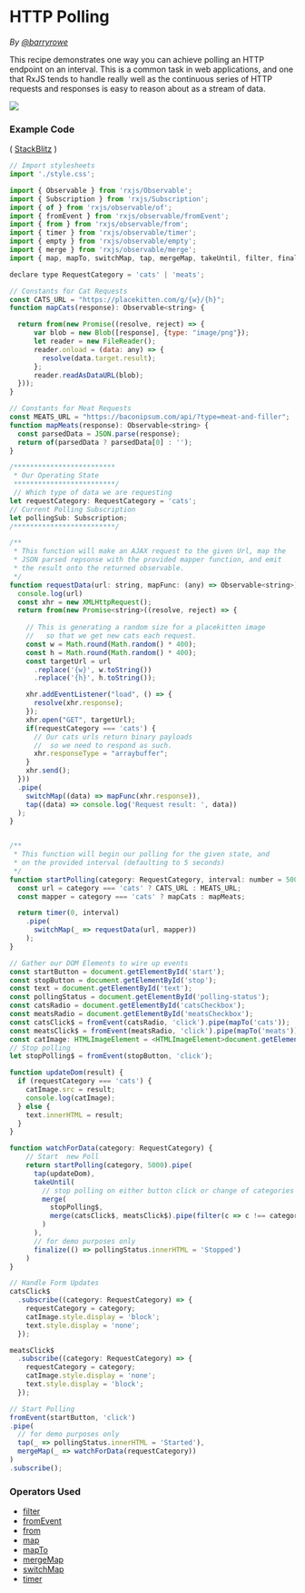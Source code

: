 # HTTP Polling

_By [@barryrowe](https://twitter.com/barryrowe)_

This recipe demonstrates one way you can achieve polling an HTTP endpoint on an
interval. This is a common task in web applications, and one that RxJS tends to
handle really well as the continuous series of HTTP requests and responses is
easy to reason about as a stream of data.

<div class="ua-ad"><a href="https://ultimateangular.com/?ref=76683_kee7y7vk"><img src="https://ultimateangular.com/assets/img/banners/ua-leader.svg"></a></div>

### Example Code

(
[StackBlitz](https://stackblitz.com/edit/rxjs-http-poll-recipe-olrk2t?file=index.ts&devtoolsheight=50)
)

```js
// Import stylesheets
import './style.css';

import { Observable } from 'rxjs/Observable';
import { Subscription } from 'rxjs/Subscription';
import { of } from 'rxjs/observable/of';
import { fromEvent } from 'rxjs/observable/fromEvent';
import { from } from 'rxjs/observable/from';
import { timer } from 'rxjs/observable/timer';
import { empty } from 'rxjs/observable/empty';
import { merge } from 'rxjs/observable/merge';
import { map, mapTo, switchMap, tap, mergeMap, takeUntil, filter, finalize } from 'rxjs/operators';

declare type RequestCategory = 'cats' | 'meats';

// Constants for Cat Requests
const CATS_URL = "https://placekitten.com/g/{w}/{h}";
function mapCats(response): Observable<string> {

  return from(new Promise((resolve, reject) => {
      var blob = new Blob([response], {type: "image/png"});
      let reader = new FileReader();      
      reader.onload = (data: any) => {
        resolve(data.target.result);
      };
      reader.readAsDataURL(blob);
  }));
}

// Constants for Meat Requests
const MEATS_URL = "https://baconipsum.com/api/?type=meat-and-filler";
function mapMeats(response): Observable<string> {
  const parsedData = JSON.parse(response);
  return of(parsedData ? parsedData[0] : '');
}

/*************************
 * Our Operating State
 *************************/
 // Which type of data we are requesting
let requestCategory: RequestCategory = 'cats';
// Current Polling Subscription
let pollingSub: Subscription;
/*************************/

/**
 * This function will make an AJAX request to the given Url, map the 
 * JSON parsed repsonse with the provided mapper function, and emit
 * the result onto the returned observable.
 */
function requestData(url: string, mapFunc: (any) => Observable<string>): Observable<string> {
  console.log(url)
  const xhr = new XMLHttpRequest();
  return from(new Promise<string>((resolve, reject) => {
    
    // This is generating a random size for a placekitten image
    //   so that we get new cats each request.
    const w = Math.round(Math.random() * 400);
    const h = Math.round(Math.random() * 400);
    const targetUrl = url
      .replace('{w}', w.toString())
      .replace('{h}', h.toString());

    xhr.addEventListener("load", () => {
      resolve(xhr.response);
    });
    xhr.open("GET", targetUrl);
    if(requestCategory === 'cats') {
      // Our cats urls return binary payloads
      //  so we need to respond as such.
      xhr.responseType = "arraybuffer";
    }
    xhr.send();
  }))
  .pipe(
    switchMap((data) => mapFunc(xhr.response)),
    tap((data) => console.log('Request result: ', data))
  );
}


/**
 * This function will begin our polling for the given state, and
 * on the provided interval (defaulting to 5 seconds)
 */
function startPolling(category: RequestCategory, interval: number = 5000): Observable<string> {
  const url = category === 'cats' ? CATS_URL : MEATS_URL;
  const mapper = category === 'cats' ? mapCats : mapMeats;

  return timer(0, interval)
    .pipe(
      switchMap(_ => requestData(url, mapper))
    );
}

// Gather our DOM Elements to wire up events
const startButton = document.getElementById('start');
const stopButton = document.getElementById('stop');
const text = document.getElementById('text');
const pollingStatus = document.getElementById('polling-status');
const catsRadio = document.getElementById('catsCheckbox');
const meatsRadio = document.getElementById('meatsCheckbox');
const catsClick$ = fromEvent(catsRadio, 'click').pipe(mapTo('cats'));
const meatsClick$ = fromEvent(meatsRadio, 'click').pipe(mapTo('meats'));
const catImage: HTMLImageElement = <HTMLImageElement>document.getElementById('cat');
// Stop polling
let stopPolling$ = fromEvent(stopButton, 'click');

function updateDom(result) {
  if (requestCategory === 'cats') {
    catImage.src = result;
    console.log(catImage);
  } else {
    text.innerHTML = result;
  }
}

function watchForData(category: RequestCategory) {
    // Start  new Poll
    return startPolling(category, 5000).pipe(
      tap(updateDom), 
      takeUntil(
        // stop polling on either button click or change of categories
        merge(
          stopPolling$, 
          merge(catsClick$, meatsClick$).pipe(filter(c => c !== category))
        ) 
      ),
      // for demo purposes only
      finalize(() => pollingStatus.innerHTML = 'Stopped')
    )
}

// Handle Form Updates
catsClick$
  .subscribe((category: RequestCategory) => {
    requestCategory = category;
    catImage.style.display = 'block';
    text.style.display = 'none';
  });

meatsClick$
  .subscribe((category: RequestCategory) => {
    requestCategory = category;
    catImage.style.display = 'none';
    text.style.display = 'block';
  });

// Start Polling
fromEvent(startButton, 'click')
.pipe(
  // for demo purposes only
  tap(_ => pollingStatus.innerHTML = 'Started'),
  mergeMap(_ => watchForData(requestCategory))
)
.subscribe();
```

### Operators Used

* [filter](../operators/filtering/filter.md)
* [fromEvent](../operators/creation/fromevent.md)
* [from](../operators/creation/from.md)
* [map](../operators/transformation/map.md)
* [mapTo](../operators/transformation/mapTo.md)
* [mergeMap](../operators/transformation/mergemap.md)
* [switchMap](../operators/transformation/switchmap.md)
* [timer](../operators/creation/timer.md)
